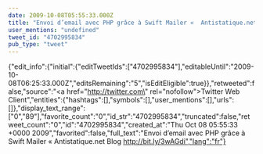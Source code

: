 ```yaml
---
date: 2009-10-08T05:55:33.000Z
title: "Envoi d’email avec PHP grâce à Swift Mailer «  Antistatique.net Blog http://bit.ly/3wAGdi″"
user_mentions: "undefined"
tweet_id: "4702995834"
pub_type: "tweet"
---
```

{"edit_info":{"initial":{"editTweetIds":["4702995834"],"editableUntil":"2009-10-08T06:25:33.000Z","editsRemaining":"5","isEditEligible":true}},"retweeted":false,"source":"<a href=\"http://twitter.com\" rel=\"nofollow\">Twitter Web Client</a>","entities":{"hashtags":[],"symbols":[],"user_mentions":[],"urls":[]},"display_text_range":["0","89"],"favorite_count":"0","id_str":"4702995834","truncated":false,"retweet_count":"0","id":"4702995834","created_at":"Thu Oct 08 05:55:33 +0000 2009","favorited":false,"full_text":"Envoi d’email avec PHP grâce à Swift Mailer «  Antistatique.net Blog http://bit.ly/3wAGdi","lang":"fr"}
